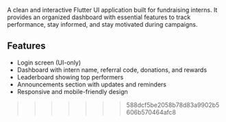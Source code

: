 
A clean and interactive Flutter UI application built for fundraising interns. It provides an organized dashboard with essential features to track performance, stay informed, and stay motivated during campaigns.

## Features

- Login screen (UI-only)
- Dashboard with intern name, referral code, donations, and rewards
- Leaderboard showing top performers
- Announcements section with updates and reminders
- Responsive and mobile-friendly design
>>>>>>> 588dcf5be2058b78d83a9902b5606b570464afc8
